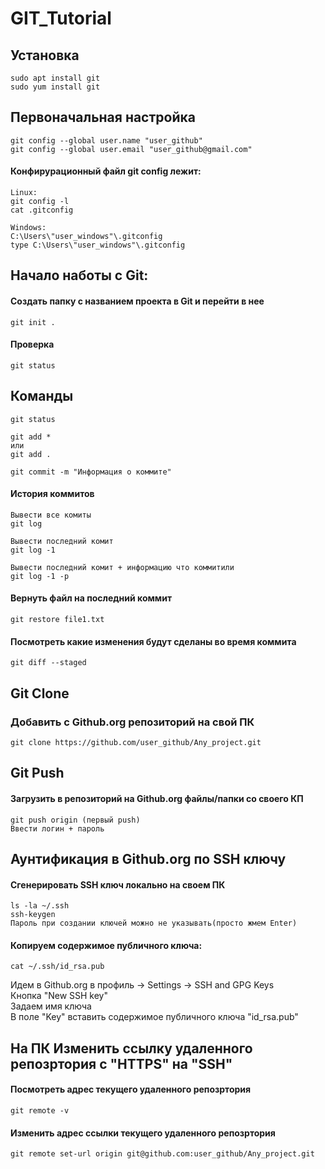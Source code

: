 # GIT_Tutorial

## Установка

```
sudo apt install git
sudo yum install git
```
## Первоначальная настройка

```
git config --global user.name "user_github"
git config --global user.email "user_github@gmail.com"
```
####  Конфирурационный файл git config лежит:

```
Linux:
git config -l
cat .gitconfig

Windows:
C:\Users\"user_windows"\.gitconfig
type C:\Users\"user_windows"\.gitconfig
```

## Начало наботы с Git:

#### Создать папку с названием проекта в Git и перейти в нее

```
git init .
```

#### Проверка

```
git status
```

## Команды

```
git status

git add *
или
git add .

git commit -m "Информация о коммите"
```

#### История коммитов

```
Вывести все комиты
git log

Вывести последний комит
git log -1

Вывести последний комит + информацию что коммитили
git log -1 -p
```

#### Вернуть файл на последний коммит

```
git restore file1.txt
```

#### Посмотреть какие изменения будут сделаны во время коммита

```
git diff --staged
```

## Git Clone
### Добавить с Github.org репозиторий на свой ПК

```
git clone https://github.com/user_github/Any_project.git
```


## Git Push
#### Загрузить в репозиторий на Github.org файлы/папки со своего КП

```
git push origin (первый push)
Ввести логин + пароль
```

## Аунтификация в Github.org по SSH ключу
#### Сгенерировать SSH ключ локально на своем ПК

```
ls -la ~/.ssh
ssh-keygen
Пароль при создании ключей можно не указывать(просто жмем Enter)
```

#### Копируем содержимое публичного ключа:
```
cat ~/.ssh/id_rsa.pub
```
Идем в Github.org в профиль -> Settings -> SSH and GPG Keys  
Кнопка "New SSH key"  
Задаем имя ключа  
В поле "Key" вставить содержимое публичного ключа "id_rsa.pub"  

## На ПК Изменить ссылку удаленного репозртория с "HTTPS" на "SSH"

#### Посмотреть адрес текущего удаленного репозртория

```
git remote -v
```

#### Изменить адрес ссылки текущего удаленного репозртория

```
git remote set-url origin git@github.com:user_github/Any_project.git
                          
```

